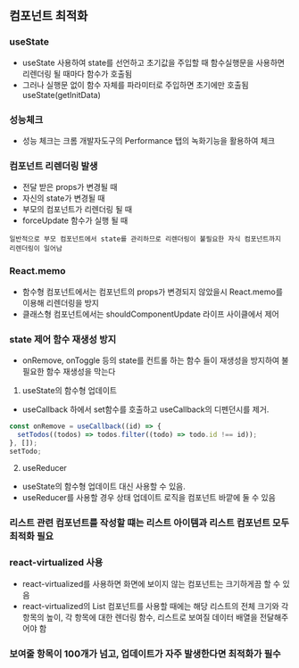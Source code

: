 ## 컴포넌트 최적화

### useState

- useState 사용하여 state를 선언하고 초기값을 주입할 때 함수실행문을 사용하면 리렌더링 될 때마다 함수가 호출됨
- 그러나 실행문 없이 함수 자체를 파라미터로 주입하면 초기에만 호출됨 useState(getInitData)

### 성능체크

- 성능 체크는 크롬 개발자도구의 Performance 탭의 녹화기능을 활용하여 체크

### 컴포넌트 리렌더링 발생

- 전달 받은 props가 변경될 때
- 자신의 state가 변경될 때
- 부모의 컴포넌트가 리렌더링 될 때
- forceUpdate 함수가 실행 될 때

```
일반적으로 부모 컴포넌트에서 state를 관리하므로 리렌더링이 불필요한 자식 컴포넌트까지 리렌더링이 일어남
```

### React.memo

- 함수형 컴포넌트에서는 컴포넌트의 props가 변경되지 않았을시 React.memo를 이용해 리렌더링을 방지
- 클래스형 컴포넌트에서는 shouldComponentUpdate 라이프 사이클에서 제어

### state 제어 함수 재생성 방지

- onRemove, onToggle 등의 state를 컨트롤 하는 함수 들이 재생성을 방지하여 불필요한 함수 재생성을 막는다

1. useState의 함수형 업데이트

- useCallback 하에서 set함수를 호출하고 useCallback의 디펜던시를 제거.

```js
const onRemove = useCallback((id) => {
  setTodos((todos) => todos.filter((todo) => todo.id !== id));
}, []);
setTodo;
```

2. useReducer

- useState의 함수형 업데이트 대신 사용할 수 있음.
- useReducer를 사용할 경우 상태 업데이트 로직을 컴포넌트 바깥에 둘 수 있음

### 리스트 관련 컴포넌트를 작성할 떄는 리스트 아이템과 리스트 컴포넌트 모두 최적화 필요

### react-virtualized 사용

- react-virtualized를 사용하면 화면에 보이지 않는 컴포넌트는 크기하게끔 할 수 있음
- react-virtualized의 List 컴포넌트를 사용할 때에는 해당 리스트의 전체 크기와 각 항목의 높이, 각 항목에 대한 렌더링 함수, 리스트로 보여질 데이터 배열을 전달해주어야 함

### 보여줄 항목이 100개가 넘고, 업데이트가 자주 발생한다면 최적화가 필수
